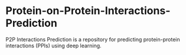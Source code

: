 # Protein-on-Protein-Interactions-Prediction
P2P Interactions Prediction is a repository for predicting protein-protein interactions (PPIs) using deep learning. 
